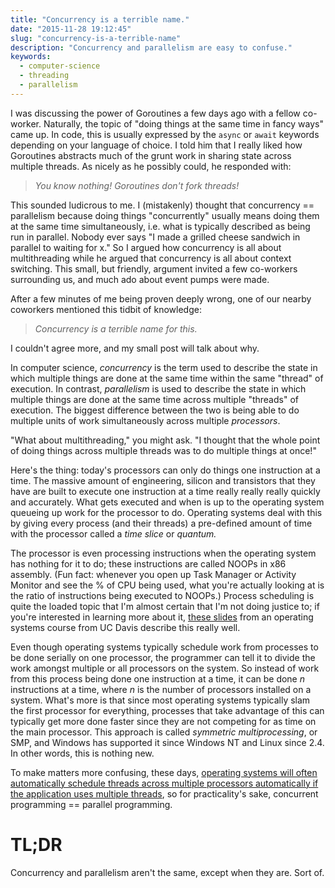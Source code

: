```yaml
---
title: "Concurrency is a terrible name."
date: "2015-11-28 19:12:45"
slug: "concurrency-is-a-terrible-name"
description: "Concurrency and parallelism are easy to confuse."
keywords:
  - computer-science
  - threading
  - parallelism
---
```


I was discussing the power of Goroutines a few days ago with a fellow co-worker. Naturally, the topic of "doing things at the same time in fancy ways" came up. In code, this is usually expressed by the `async` or `await` keywords depending on your language of choice. I told him that I really liked how Goroutines abstracts much of the grunt work in sharing state across multiple threads. As nicely as he possibly could, he responded with:

> *You know nothing! Goroutines don't fork threads!*

This sounded ludicrous to me. I (mistakenly) thought that concurrency == parallelism because doing things "concurrently" usually means doing them at the same time simultaneously, i.e. what is typically described as being run in parallel.
Nobody ever says "I made a grilled cheese sandwich in parallel to waiting for x." So I argued how concurrency is all about multithreading while he argued that concurrency is all about context switching. This small, but friendly, argument invited a few co-workers surrounding us, and much ado about event pumps were made.<!--more-->

After a few minutes of me being proven deeply wrong, one of our nearby coworkers mentioned this tidbit of knowledge:

> *Concurrency is a terrible name for this.*

I couldn't agree more, and my small post will talk about why.

In computer science, *concurrency* is the term used to describe the state in which multiple things are done at the same time within the same "thread" of execution. In contrast, *parallelism* is used to describe the state in which multiple things are done at the same time across multiple "threads" of execution.
The biggest difference between the two is being able to do multiple units of work simultaneously across multiple *processors*.

"What about multithreading," you might ask. "I thought that the whole point of doing things across multiple threads was to do multiple things at once!"

Here's the thing: today's processors can only do things one instruction at a time. The massive amount of engineering, silicon and transistors that they have are built to execute one instruction at a time really really really quickly and accurately. What gets executed and when is up to the operating system queueing up work for the processor to do. Operating systems deal with this by giving every process (and their threads) a pre-defined amount of time with the processor called a *time slice* or *quantum.*

The processor is even processing instructions when the operating system has nothing for it to do; these instructions are called NOOPs in x86 assembly. (Fun fact: whenever you open up Task Manager or Activity Monitor and see the % of CPU being used, what you're actually looking at is the ratio of instructions being executed to NOOPs.) Process scheduling is quite the loaded topic that I'm almost certain that I'm not doing justice to; if you're interested in learning more about it, [these slides](http://web.cs.ucdavis.edu/~pandey/Teaching/ECS150/Lects/05scheduling.pdf "") from an operating systems course from UC Davis describe this really well.

Even though operating systems typically schedule work from processes to be done serially on one processor, the programmer
can tell it to divide the work amongst multiple or all processors on the system. So instead of work from this process being done one instruction at a time, it can be done *n* instructions at a time, where *n* is the number of processors installed on a system. What's more is that since most operating systems typically slam the first processor for everything, processes that take advantage of this can typically get more done faster since they are not competing for as time on the main processor. This approach is called *symmetric multiprocessing*, or SMP, and Windows has supported it since Windows NT and Linux since 2.4. In other words, this is nothing new.

To make matters more confusing, these days, [operating systems will often automatically schedule threads across multiple processors automatically if the application uses multiple threads](http://programmers.stackexchange.com/questions/165424/net-mulithreading-and-quad-core-processors ""), so for practicality's sake, concurrent programming == parallel programming.

# TL;DR

Concurrency and parallelism aren't the same, except when they are. Sort of.


